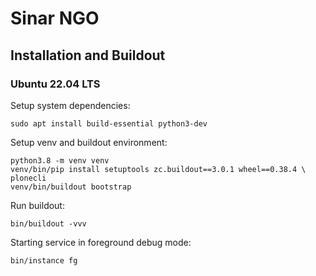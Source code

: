 # Sinar NGO

## Installation and Buildout

### Ubuntu 22.04 LTS

Setup system dependencies:

```
sudo apt install build-essential python3-dev
```

Setup venv and buildout environment:

```
python3.8 -m venv venv
venv/bin/pip install setuptools zc.buildout==3.0.1 wheel==0.38.4 \
plonecli
venv/bin/buildout bootstrap
```

Run buildout:

```
bin/buildout -vvv
```

Starting service in foreground debug mode:

```
bin/instance fg
```

